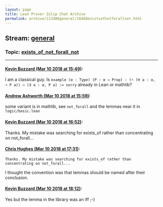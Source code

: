 ```yaml
---
layout: page
title: Lean Prover Zulip Chat Archive 
permalink: archive/113488general/16468existsofnotforallnot.html
---
```


## Stream: [general](index.html)
### Topic: [exists_of_not_forall_not](16468existsofnotforallnot.html)

---

#### [Kevin Buzzard (Mar 10 2018 at 15:49)](https://leanprover.zulipchat.com/#narrow/stream/113488-general/topic/exists_of_not_forall_not/near/123536960):
I am a classical guy. Is `example (α : Type) (P : α → Prop) : (¬ (∀ a : α, ¬ P a)) → (∃ a : α, P a) := sorry` already in Lean or mathlib?

#### [Andrew Ashworth (Mar 10 2018 at 15:59)](https://leanprover.zulipchat.com/#narrow/stream/113488-general/topic/exists_of_not_forall_not/near/123537206):
some variant is in mathlib, see `not_forall` and the lemmas near it in `logic/basic.lean`

#### [Kevin Buzzard (Mar 10 2018 at 16:52)](https://leanprover.zulipchat.com/#narrow/stream/113488-general/topic/exists_of_not_forall_not/near/123538465):
Thanks. My mistake was searching for exists_of rather than concentrating on not_forall...

#### [Chris Hughes (Mar 10 2018 at 17:31)](https://leanprover.zulipchat.com/#narrow/stream/113488-general/topic/exists_of_not_forall_not/near/123539394):
```quote
Thanks. My mistake was searching for exists_of rather than concentrating on not_forall...
```
I thought the convention was that lemmas should be named after their conclusion.

#### [Kevin Buzzard (Mar 10 2018 at 18:12)](https://leanprover.zulipchat.com/#narrow/stream/113488-general/topic/exists_of_not_forall_not/near/123540476):
Yes but the lemma in the library was an iff ;-)

